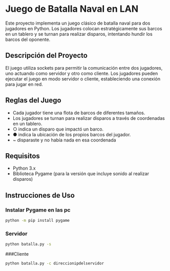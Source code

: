 # Juego de Batalla Naval en LAN

Este proyecto implementa un juego clásico de batalla naval para dos jugadores en Python. Los jugadores colocan estratégicamente sus barcos en un tablero y se turnan para realizar disparos, intentando hundir los barcos del oponente.

## Descripción del Proyecto

El juego utiliza sockets para permitir la comunicación entre dos jugadores, uno actuando como servidor y otro como cliente. Los jugadores pueden ejecutar el juego en modo servidor o cliente, estableciendo una conexión para jugar en red.

## Reglas del Juego

- Cada jugador tiene una flota de barcos de diferentes tamaños.
- Los jugadores se turnan para realizar disparos a través de coordenadas en un tablero.
- ○ indica un disparo que impactó un barco.
- ● indica la ubicación de los propios barcos del jugador.
- ~ disparaste y no había nada en esa coordenada

  
## Requisitos

- Python 3.x
- Biblioteca Pygame (para la versión que incluye sonido al realizar disparos)

## Instrucciones de Uso
### Instalar Pygame en las pc
```bash
python -m pip install pygame
```

### Servidor
```bash
python batalla.py -s
```
###Cliente
```bash
python batalla.py -c direccionipdelservidor
```

